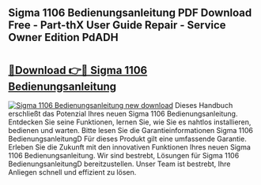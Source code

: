 ## Sigma 1106 Bedienungsanleitung PDF Download Free - Part-thX User Guide Repair - Service Owner Edition PdADH

# <h2><a href="http://df67km.blite.top/?on=Sigma+1106+Bedienungsanleitung">🔗Download 👉🔴 Sigma 1106 Bedienungsanleitung</a></h2>

[![Sigma 1106 Bedienungsanleitung new download](https://i.imgur.com/lujVjoI.png)](http://df67km.blite.top/?on=Sigma+1106+Bedienungsanleitung)
Dieses Handbuch erschließt das Potenzial Ihres neuen Sigma 1106 Bedienungsanleitung. Entdecken Sie seine Funktionen, lernen Sie, wie Sie es nahtlos installieren, bedienen und warten. Bitte lesen Sie die Garantieinformationen Sigma 1106 BedienungsanleitungD Für dieses Produkt gilt eine umfassende Garantie. Erleben Sie die Zukunft mit den innovativen Funktionen Ihres neuen Sigma 1106 Bedienungsanleitung. Wir sind bestrebt, Lösungen für Sigma 1106 BedienungsanleitungD bereitzustellen. Unser Team ist bestrebt, Ihre Anliegen schnell und effizient zu lösen.
